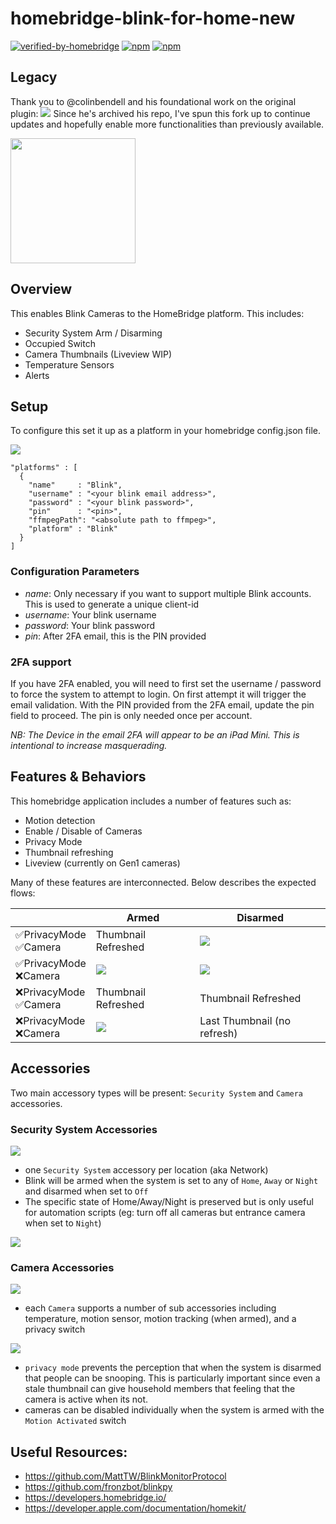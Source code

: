 # homebridge-blink-for-home-new
[![verified-by-homebridge](https://badgen.net/badge/homebridge/verified/purple)](https://github.com/homebridge/homebridge/wiki/Verified-Plugins)
[![npm](https://badgen.net/npm/v/homebridge-blink-for-home)](https://www.npmjs.com/package/homebridge-blink-for-home-new)
[![npm](https://badgen.net/npm/dt/homebridge-blink-for-home)](https://www.npmjs.com/package/homebridge-blink-for-home-new)

## Legacy
Thank you to @colinbendell and his foundational work on the original plugin: ![](https://github.com/colinbendell/homebridge-blink-for-home)
Since he's archived his repo, I've spun this fork up to continue updates and hopefully enable more functionalities than previously available.

<img src="https://github.com/colinbendell/homebridge-blink-for-home/raw/main/img/overview.jpg" width="200">

## Overview

This enables Blink Cameras to the HomeBridge platform. This includes:
* Security System Arm / Disarming
* Occupied Switch
* Camera Thumbnails (Liveview WIP)
* Temperature Sensors
* Alerts

## Setup

To configure this set it up as a platform in your homebridge config.json file.

![](img/plugin_settings.png)

```
"platforms" : [
  {
    "name"     : "Blink",
    "username" : "<your blink email address>",
    "password" : "<your blink password>",
    "pin"      : "<pin>",
    "ffmpegPath": "<absolute path to ffmpeg>",
    "platform" : "Blink"
  }
]
```

### Configuration Parameters

* _name_: Only necessary if you want to support multiple Blink accounts. This is used to generate a unique client-id
* _username_: Your blink username
* _password_: Your blink password
* _pin_: After 2FA email, this is the PIN provided

### 2FA support
If you have 2FA enabled, you will need to first set the username / password to force the system to attempt to login. On first attempt it will trigger the email validation. With the PIN provided from the 2FA email, update the pin field to proceed. The pin is only needed once per account.

_NB: The Device in the email 2FA will appear to be an iPad Mini. This is intentional to increase masquerading._

## Features & Behaviors

This homebridge application includes a number of features such as:
* Motion detection
* Enable / Disable of Cameras
* Privacy Mode
* Thumbnail refreshing
* Liveview (currently on Gen1 cameras)

Many of these features are interconnected. Below describes the expected flows:

|        |Armed|Disarmed|
|--------|--------------|------------|
|✅PrivacyMode <br> ✅Camera|Thumbnail Refreshed|![](src/privacy.png)|
|✅PrivacyMode <br> ❌Camera|![](src/disabled.png)|![](src/privacy.png)|
|❌PrivacyMode <br> ✅Camera|Thumbnail Refreshed|Thumbnail Refreshed|
|❌PrivacyMode <br> ❌Camera|![](src/disabled.png)|Last Thumbnail (no refresh)|

## Accessories
Two main accessory types will be present: `Security System` and `Camera` accessories. 

### Security System Accessories
![](img/securitysystem.jpg)

* one `Security System` accessory per location (aka Network)
* Blink will be armed when the system is set to any of `Home`, `Away` or `Night` and disarmed when set to `Off`
* The specific state of Home/Away/Night is preserved but is only useful for automation scripts (eg: turn off all cameras but entrance camera when set to `Night`)

![](img/securitysystem_state.jpg)

### Camera Accessories
![](img/camera.jpg)

* each `Camera` supports a number of sub accessories including temperature, motion sensor, motion tracking (when armed), and a privacy switch

![](img/camera_accessories.jpg)

* `privacy mode` prevents the perception that when the system is disarmed that people can be snooping. This is particularly important since even a stale thumbnail can give household members that feeling that the camera is active when its not.
* cameras can be disabled individually when the system is armed with the `Motion Activated` switch 

## Useful Resources:
* https://github.com/MattTW/BlinkMonitorProtocol
* https://github.com/fronzbot/blinkpy
* https://developers.homebridge.io/
* https://developer.apple.com/documentation/homekit/
